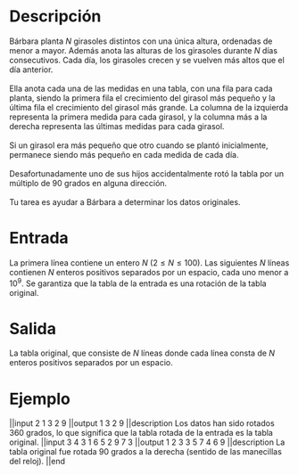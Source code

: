 # Descripción
Bárbara planta $N$ girasoles distintos con una única altura, ordenadas de menor a mayor. Además anota las alturas de los girasoles durante $N$ días consecutivos. Cada día, los girasoles crecen y se vuelven más altos que el día anterior.
<br/><br/>
Ella anota cada una de las medidas en una tabla, con una fila para cada planta, siendo la primera fila el crecimiento del girasol más pequeño y la última fila el crecimiento del girasol más grande. La columna de la izquierda representa la primera medida para cada girasol, y la columna más a la derecha representa las últimas medidas para cada girasol.
<br/><br/>
Si un girasol era más pequeño que otro cuando se plantó inicialmente, permanece siendo más pequeño en cada medida de cada día.
<br/><br/>
Desafortunadamente uno de sus hijos accidentalmente rotó la tabla por un múltiplo de 90 grados en alguna dirección.
<br/><br/>
Tu tarea es ayudar a Bárbara a determinar los datos originales.

# Entrada
La primera línea contiene un entero $N$ $(2 \leq N \leq 100)$. Las siguientes $N$ líneas contienen $N$ enteros positivos separados por un espacio, cada uno menor a $10^9$. Se garantiza que la tabla de la entrada es una rotación de la tabla original.

# Salida
La tabla original, que consiste de $N$ líneas donde cada línea consta de $N$ enteros positivos separados por un espacio.

# Ejemplo
||input
2
1 3
2 9
||output
1 3
2 9
||description
Los datos han sido rotados 360 grados, lo que significa que la tabla rotada de la entrada es la tabla original.
||input
3
4 3 1
6 5 2
9 7 3
||output
1 2 3
3 5 7
4 6 9
||description
La tabla original fue rotada 90 grados a la derecha (sentido de las manecillas del reloj).
||end
